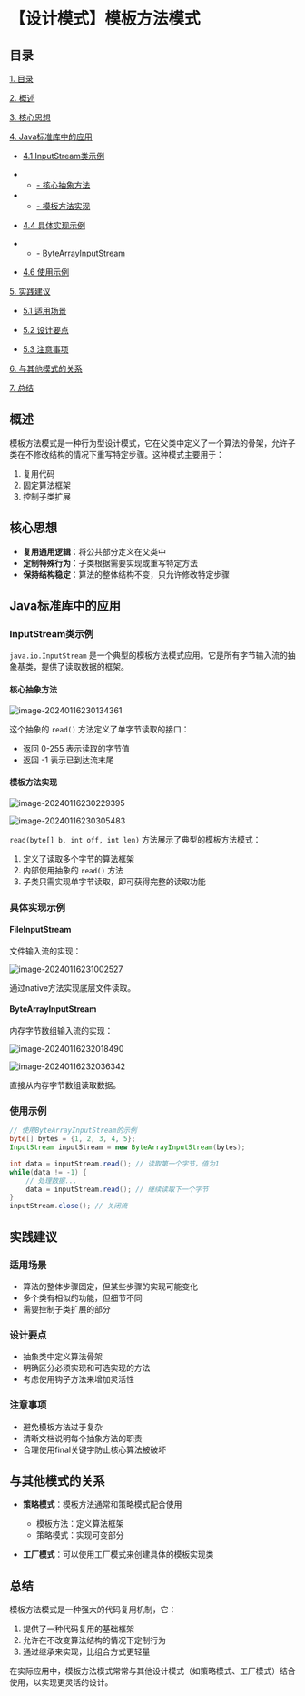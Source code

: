 # 【设计模式】模板方法模式

## 目录

[1. 目录](#目录)

[2. 概述](#概述)

[3. 核心思想](#核心思想)

[4. Java标准库中的应用](#java标准库中的应用)

- [4.1 InputStream类示例](#inputstream类示例)

- - [- 核心抽象方法](#核心抽象方法)

- - [- 模板方法实现](#模板方法实现)

- [4.4 具体实现示例](#具体实现示例)

- - [- ByteArrayInputStream](#bytearrayinputstream)

- [4.6 使用示例](#使用示例)

[5. 实践建议](#实践建议)

- [5.1 适用场景](#适用场景)

- [5.2 设计要点](#设计要点)

- [5.3 注意事项](#注意事项)

[6. 与其他模式的关系](#与其他模式的关系)

[7. 总结](#总结)



## 概述

模板方法模式是一种行为型设计模式，它在父类中定义了一个算法的骨架，允许子类在不修改结构的情况下重写特定步骤。这种模式主要用于：
1. 复用代码
2. 固定算法框架
3. 控制子类扩展

## 核心思想

- **复用通用逻辑**：将公共部分定义在父类中
- **定制特殊行为**：子类根据需要实现或重写特定方法
- **保持结构稳定**：算法的整体结构不变，只允许修改特定步骤

## Java标准库中的应用

### InputStream类示例

`java.io.InputStream` 是一个典型的模板方法模式应用。它是所有字节输入流的抽象基类，提供了读取数据的框架。

#### 核心抽象方法

![image-20240116230134361](./imgs/image-20240116230134361.png)

这个抽象的 `read()` 方法定义了单字节读取的接口：
- 返回 0-255 表示读取的字节值
- 返回 -1 表示已到达流末尾

#### 模板方法实现

![image-20240116230229395](./imgs/image-20240116230229395.png)

![image-20240116230305483](./imgs/image-20240116230305483.png)

`read(byte[] b, int off, int len)` 方法展示了典型的模板方法模式：
1. 定义了读取多个字节的算法框架
2. 内部使用抽象的 `read()` 方法
3. 子类只需实现单字节读取，即可获得完整的读取功能

### 具体实现示例

#### FileInputStream

文件输入流的实现：

![image-20240116231002527](./imgs/image-20240116231002527.png)

通过native方法实现底层文件读取。

#### ByteArrayInputStream

内存字节数组输入流的实现：

![image-20240116232018490](./imgs/image-20240116232018490.png)

![image-20240116232036342](./imgs/image-20240116232036342.png)

直接从内存字节数组读取数据。

### 使用示例

```java
// 使用ByteArrayInputStream的示例
byte[] bytes = {1, 2, 3, 4, 5};
InputStream inputStream = new ByteArrayInputStream(bytes);

int data = inputStream.read(); // 读取第一个字节，值为1
while(data != -1) {
    // 处理数据...
    data = inputStream.read(); // 继续读取下一个字节
}
inputStream.close(); // 关闭流
```

## 实践建议

### 适用场景
- 算法的整体步骤固定，但某些步骤的实现可能变化
- 多个类有相似的功能，但细节不同
- 需要控制子类扩展的部分

### 设计要点
- 抽象类中定义算法骨架
- 明确区分必须实现和可选实现的方法
- 考虑使用钩子方法来增加灵活性

### 注意事项
- 避免模板方法过于复杂
- 清晰文档说明每个抽象方法的职责
- 合理使用final关键字防止核心算法被破坏

## 与其他模式的关系

- **策略模式**：模板方法通常和策略模式配合使用
  - 模板方法：定义算法框架
  - 策略模式：实现可变部分

- **工厂模式**：可以使用工厂模式来创建具体的模板实现类

## 总结

模板方法模式是一种强大的代码复用机制，它：
1. 提供了一种代码复用的基础框架
2. 允许在不改变算法结构的情况下定制行为
3. 通过继承来实现，比组合方式更轻量

在实际应用中，模板方法模式常常与其他设计模式（如策略模式、工厂模式）结合使用，以实现更灵活的设计。
